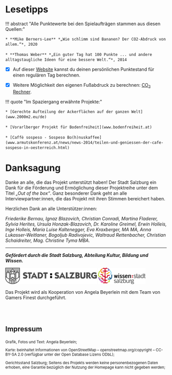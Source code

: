 # Lesetipps


!!! abstract "Alle Punktewerte bei den Spielaufträgen stammen aus diesen Quellen:"

    * **Mike Berners-Lee** *„Wie schlimm sind Bananen? Der CO2-Abdruck von allem.“*, 2020

    * **Thomas Weber** *„Ein guter Tag hat 100 Punkte ... und andere alltagstaugliche Ideen für eine bessere Welt.“*, 2014



- [x] Auf dieser [Website](www.eingutertag.org) kannst du deinen persönlichen Punktestand für einen regulären Tag berechnen.

- [x] Weitere Möglichkeit den eigenen Fußabdruck zu berechnen: [CO<sub>2</sub> Rechner](www.naturefund.de/wissen/co2_rechner).

!!! quote "Im Spaziergang erwähnte Projekte:"


    * [Gerechte Aufteilung der Ackerflächen auf der ganzen Welt](www.2000m2.eu/de)

    * [Vorarlberger Projekt für Bodenfreiheit](www.bodenfreiheit.at)

    * [Caffè sospeso - Sospeso Bo(h)nuskaffee](www.armutskonferenz.at/news/news-2014/teilen-und-geniessen-der-cafe-sospeso-in-oesterreich.html)


#  Danksagung


Danke an alle, die das Projekt unterstützt haben! Der Stadt Salzburg ein Dank für die Förderung und Ermöglichung dieser Projektreihe unter dem Titel *„Out of the box“*. 
Ganz besonderer Dank geht an alle Interviewpartner:innen, die das Projekt mit ihren Stimmen bereichert haben. 

Herzlichen Dank an alle Unterstützer:innen: 

*Friederike Bernau, Ignaz Blazovich, Christian Conradi, Martina Fladerer, Sylvia Herites, Ursula Honzak-Blazovich, Dr. Karoline Greimel, Erwin Holleis, Inge Holleis, Maria Luise Kaltenegger, Eva Kraxberger, MA MA, Anna Lukasser-Weitlaner, Bogoljub Radivojevic, Waltraud Rettenbacher, Christian Schaidreiter, Mag. Christine Tyma MBA.*

_____

***Gefördert durch die Stadt Salzburg, Abteilung Kultur, Bildung und Wissen.***

<img src="https://github.com/kipppunkte/kipppunkte/raw/gh-pages/assets/stadtlogo_1c.jpg" style="height: 50px">
<img src="https://github.com/kipppunkte/kipppunkte/raw/gh-pages/assets/MAG_16 WS-Logo-4c-RGB-300dpi.png" style="height: 50px;background:white">


Das Projekt wird als Kooperation von Angela Beyerlein mit dem Team von Gamers Finest durchgeführt.

<br/>
<br/>

## Impressum

<small>
Grafik, Fotos und Text: Angela Beyerlein; 

Karte: beinhaltet Informationen von OpenStreetMap – openstreetmap.org/copyright – CC-BY-SA 2.0 (verfügbar unter der Open Database Lizens ODbL); 

Gerichtsstand Salzburg; Seitens des Projekts werden keine personenbezogenen Daten erhoben, eine Garantie bezüglich der Nutzung der Homepage kann nicht gegeben werden;

</small>
